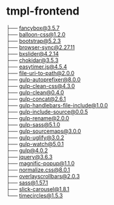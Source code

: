 # tmpl-frontend
├── fancybox@3.5.7<br>
├── balloon-css@1.2.0<br>
├── bootstrap@5.2.3<br>
├── browser-sync@2.27.11<br>
├── bxslider@4.2.14<br>
├── chokidar@3.5.3<br>
├── easytimer.js@4.5.4<br>
├── file-uri-to-path@2.0.0<br>
├── gulp-autoprefixer@8.0.0<br>
├── gulp-clean-css@4.3.0<br>
├── gulp-clean@0.4.0<br>
├── gulp-concat@2.6.1<br>
├── gulp-handlebars-file-include@1.0.0<br>
├── gulp-include-source@0.0.5<br>
├── gulp-rename@2.0.0<br>
├── gulp-sass@5.1.0<br>
├── gulp-sourcemaps@3.0.0<br>
├── gulp-uglify@3.0.2<br>
├── gulp-watch@5.0.1<br>
├── gulp@4.0.2<br>
├── jquery@3.6.3<br>
├── magnific-popup@1.1.0<br>
├── normalize.css@8.0.1<br>
├── overlayscrollbars@2.0.3<br>
├── sass@1.57.1<br>
├── slick-carousel@1.8.1<br>
└── timecircles@1.5.3